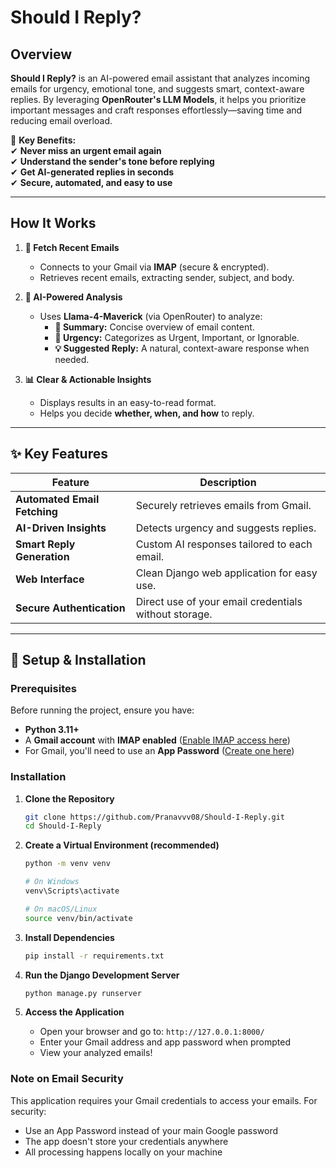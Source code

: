 # **Should I Reply?**  

## **Overview**  

**Should I Reply?** is an AI-powered email assistant that analyzes incoming emails for urgency, emotional tone, and suggests smart, context-aware replies. By leveraging **OpenRouter's LLM Models**, it helps you prioritize important messages and craft responses effortlessly—saving time and reducing email overload.  

🚀 **Key Benefits:**  
✔ **Never miss an urgent email again**  
✔ **Understand the sender's tone before replying**  
✔ **Get AI-generated replies in seconds**  
✔ **Secure, automated, and easy to use**  

---

## **How It Works**  

1. **📩 Fetch Recent Emails**  
   - Connects to your Gmail via **IMAP** (secure & encrypted).  
   - Retrieves recent emails, extracting sender, subject, and body.  

2. **🤖 AI-Powered Analysis**  
   - Uses **Llama-4-Maverick** (via OpenRouter) to analyze:  
     - **📝 Summary:** Concise overview of email content.
     - **🔴 Urgency:** Categorizes as Urgent, Important, or Ignorable.  
     - **💡 Suggested Reply:** A natural, context-aware response when needed.  

3. **📊 Clear & Actionable Insights**  
   - Displays results in an easy-to-read format.  
   - Helps you decide **whether, when, and how** to reply.  

---

## **✨ Key Features**  

| Feature | Description |  
|---------|------------|  
| **Automated Email Fetching** | Securely retrieves emails from Gmail. |  
| **AI-Driven Insights** | Detects urgency and suggests replies. |  
| **Smart Reply Generation** | Custom AI responses tailored to each email. |  
| **Web Interface** | Clean Django web application for easy use. |  
| **Secure Authentication** | Direct use of your email credentials without storage. |  

---

## **🚀 Setup & Installation**  

### **Prerequisites**  
Before running the project, ensure you have:  

- **Python 3.11+**  
- A **Gmail account** with **IMAP enabled** ([Enable IMAP access here](https://support.google.com/mail/answer/7126229))
- For Gmail, you'll need to use an **App Password** ([Create one here](https://myaccount.google.com/apppasswords))

### **Installation**  

1. **Clone the Repository**  
   ```bash
   git clone https://github.com/Pranavvv08/Should-I-Reply.git
   cd Should-I-Reply
   ```

2. **Create a Virtual Environment (recommended)**
   ```bash
   python -m venv venv
   
   # On Windows
   venv\Scripts\activate
   
   # On macOS/Linux
   source venv/bin/activate
   ```

3. **Install Dependencies**
   ```bash
   pip install -r requirements.txt
   ```

4. **Run the Django Development Server**
   ```bash
   python manage.py runserver
   ```

5. **Access the Application**
   - Open your browser and go to: `http://127.0.0.1:8000/`
   - Enter your Gmail address and app password when prompted
   - View your analyzed emails!

### **Note on Email Security**
This application requires your Gmail credentials to access your emails. For security:
- Use an App Password instead of your main Google password
- The app doesn't store your credentials anywhere
- All processing happens locally on your machine

